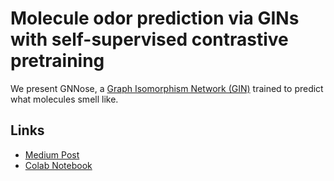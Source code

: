 # Molecule odor prediction via GINs with self-supervised contrastive pretraining
We present GNNose, a [Graph Isomorphism Network (GIN)](https://arxiv.org/pdf/1810.00826.pdf) trained to predict what molecules smell like.

## Links
* [Medium Post](https://medium.com/@cathyzbn/1770d9123c05)
* [Colab Notebook](https://colab.research.google.com/drive/1jIkonza4mEAV2sPNAUUWk9nLiWeylyI8?usp=sharing)
